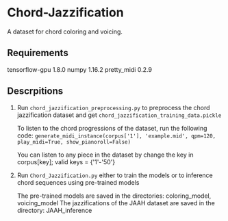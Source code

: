 # Chord-Jazzification
A dataset for chord coloring and voicing.

## Requirements
   tensorflow-gpu 1.8.0
   numpy 1.16.2
   pretty_midi 0.2.9


## Descrpitions
1. Run `chord_jazzification_preprocessing.py` to preprocess the chord jazzification dataset and get `chord_jazzification_training_data.pickle`
   
   To listen to the chord progressions of the dataset, run the following code:
	 ```generate_midi_instance(corpus['1'], 'example.mid', qpm=120, play_midi=True, show_pianoroll=False)```

   You can listen to any piece in the dataset by change the key in corpus[key]; valid keys = {'1'-'50'}

2. Run `Chord_Jazzification.py` either to train the models or to inference chord sequences using pre-trained models

   The pre-trained models are saved in the directories: coloring_model, voicing_model
   The jazzifications of the JAAH dataset are saved in the directory: JAAH_inference

